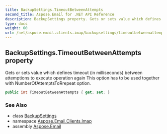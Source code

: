 ```yaml
---
title: BackupSettings.TimeoutBetweenAttempts
second_title: Aspose.Email for .NET API Reference
description: BackupSettings property. Gets or sets value which defines timeout in milliseconds between attemptions to execute operation again This option has to be used together with NumberOfAttemptsToRrepeat option
type: docs
weight: 60
url: /net/aspose.email.clients.imap/backupsettings/timeoutbetweenattempts/
---
```

## BackupSettings.TimeoutBetweenAttempts property

Gets or sets value which defines timeout (in milliseconds) between attemptions to execute operation again This option has to be used together with NumberOfAttemptsToRrepeat option.

```csharp
public int TimeoutBetweenAttempts { get; set; }
```

### See Also

* class [BackupSettings](../)
* namespace [Aspose.Email.Clients.Imap](../../backupsettings/)
* assembly [Aspose.Email](../../../)


